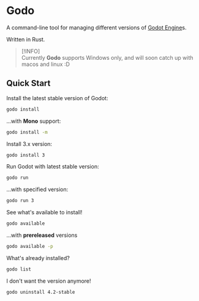 # Godo
A command-line tool for managing different versions of [Godot Engine](https://github.com/godotengine/godot)s.  

Written in Rust.  

> [!INFO]  
> Currently **Godo** supports Windows only, and will soon catch up with macos and linux :D

## Quick Start
Install the latest stable version of Godot:
```Bash
godo install
```
  
...with **Mono** support:
```Bash
godo install -m
```  

Install 3.x version:
```Bash
godo install 3
```  
  

Run Godot with latest stable version:
```Bash
godo run
```  

...with specified version:
```Bash
godo run 3
```  
  

See what's available to install!
```Bash
godo available
```
  

...with **prereleased** versions
```Bash
godo available -p
```


What's already installed?
```Bash
godo list
```  
  

I don't want the version anymore!
```Bash
godo uninstall 4.2-stable
```
